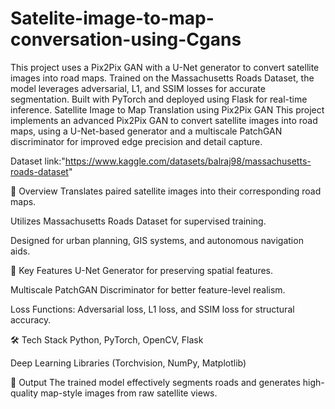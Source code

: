 # Satelite-image-to-map-conversation-using-Cgans
This project uses a Pix2Pix GAN with a U-Net generator to convert satellite images into road maps. Trained on the Massachusetts Roads Dataset, the model leverages adversarial, L1, and SSIM losses for accurate segmentation. Built with PyTorch and deployed using Flask for real-time inference.
Satellite Image to Map Translation using Pix2Pix GAN
This project implements an advanced Pix2Pix GAN to convert satellite images into road maps, using a U-Net-based generator and a multiscale PatchGAN discriminator for improved edge precision and detail capture.


Dataset link:"https://www.kaggle.com/datasets/balraj98/massachusetts-roads-dataset"

📌 Overview
Translates paired satellite images into their corresponding road maps.

Utilizes Massachusetts Roads Dataset for supervised training.

Designed for urban planning, GIS systems, and autonomous navigation aids.

🧠 Key Features
U-Net Generator for preserving spatial features.

Multiscale PatchGAN Discriminator for better feature-level realism.

Loss Functions: Adversarial loss, L1 loss, and SSIM loss for structural accuracy.

🛠️ Tech Stack
Python, PyTorch, OpenCV, Flask

Deep Learning Libraries (Torchvision, NumPy, Matplotlib)

🚀 Output
The trained model effectively segments roads and generates high-quality map-style images from raw satellite views.
